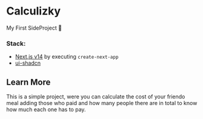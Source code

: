 # Calculizky

My First SideProject 🎉

### Stack:
    
 - [Next.js v14](https://nextjs.org/) by executing `create-next-app`
 - [ui-shadcn](https://ui.shadcn.com/)
  
## Learn More

This is a simple project, were you can calculate the cost of your friendo meal adding those who paid and how many people there are in total to know how much each one has to pay.
